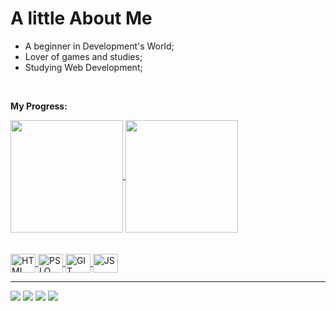   <h1>A little About Me</h1>
  <ul>
  <li>A beginner in Development's World;
  <li>Lover of games and studies;  
  <li>Studying Web Development;  
  </ul><br>
  <p><strong>My Progress:</strong></p>
<div>
  <a href="https://github.com/AllazaoAllado">
  <img align="center" height="180em"    src="https://github-readme-stats.vercel.app/api?username=AllazaoAllado&show_icons=true&theme=highcontrast&count_private=true"/>
   <img align="center" height="180em" src="https://github-readme-stats.vercel.app/api/top-langs/?username=AllazaoAllado&layout=compact&langs_count=7&theme=highcontrast"/>
</div>
 <br>
<div  align="left"> 
  <div style="display: inline_block"><br>
  <img align="center" alt="HTML" height="30" width="40" src="https://cdn.jsdelivr.net/gh/devicons/devicon/icons/html5/html5-plain.svg">
  <img align="center" alt="PSLQ" height="30" width="40" src="https://cdn.jsdelivr.net/gh/devicons/devicon/icons/postgresql/postgresql-plain.svg">
  <img align="center" alt="GIT" height="30" width="40" src="https://cdn.jsdelivr.net/gh/devicons/devicon/icons/git/git-original.svg">
  <img align="center" alt="JS" height="30" width="40" src="https://cdn.jsdelivr.net/gh/devicons/devicon/icons/javascript/javascript-plain.svg" />
</div>
  
  <hr>
  <a href="https://instagram.com/allan_cordeirooo" target="_blank"><img src="https://img.shields.io/badge/-Instagram-%23E4405F?style=for-the-badge&logo=instagram&logoColor=white" target="_blank"></a>
   <a href="mailto:allanv985@gmail.com" target="_blank"><img src="https://img.shields.io/badge/Gmail-D14836?style=for-the-badge&logo=gmail&logoColor=white" target="_blank"></a>
  <a href="https://www.linkedin.com/in/allan-souza-cordeiro-649322228" target="_blank"><img src="https://img.shields.io/badge/-LinkedIn-%230077B5?style=for-the-badge&logo=linkedin&logoColor=white" target="_blank"></a>
  <a href="https://api.whatsapp.com/send?phone=5548998013745" target="_blank"><img src="https://img.shields.io/badge/WhatsApp-25D366?style=for-the-badge&logo=whatsapp&logoColor=white" target="_blank"></a>  
</div>
 

